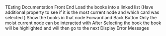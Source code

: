 TEsting 
Documentation
Front End
	Load the books into a linked list (Have additional property to see if it is the most current node and which card was selected )
	Show the books in that node
	Forward and Back Button
	Only the moist current node can be interacted with
	After Selecting the book the book will be highlighted and will then go to the next
    Display Error Messages